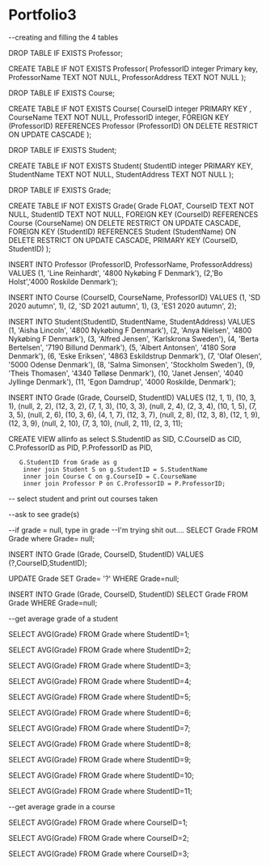 # Portfolio3
--creating and filling the 4 tables

DROP TABLE IF EXISTS Professor;

CREATE TABLE IF NOT EXISTS Professor(
ProfessorID integer Primary key, ProfessorName TEXT NOT NULL, ProfessorAddress TEXT NOT NULL
);

DROP TABLE IF EXISTS Course;

CREATE TABLE IF NOT EXISTS Course( CourseID integer PRIMARY KEY , CourseName TEXT NOT NULL, ProfessorID integer,
FOREIGN KEY (ProfessorID) REFERENCES Professor (ProfessorID) ON DELETE RESTRICT ON UPDATE CASCADE
);

DROP TABLE IF EXISTS Student;

CREATE TABLE IF NOT EXISTS Student( StudentID integer PRIMARY KEY, StudentName TEXT NOT NULL, StudentAddress TEXT NOT NULL
);

DROP TABLE IF EXISTS Grade;

CREATE TABLE IF NOT EXISTS Grade( Grade FLOAT, CourseID TEXT NOT NULL, StudentID TEXT NOT NULL,
FOREIGN KEY (CourseID) REFERENCES Course (CourseName) ON DELETE RESTRICT ON UPDATE CASCADE,
FOREIGN KEY (StudentID) REFERENCES Student (StudentName)  ON DELETE RESTRICT ON UPDATE CASCADE,
PRIMARY KEY (CourseID, StudentID)
);

INSERT INTO Professor (ProfessorID, ProfessorName, ProfessorAddress) VALUES (1, 'Line Reinhardt', '4800 Nykøbing F Denmark'),
(2,'Bo Holst','4000 Roskilde Denmark');

INSERT INTO Course (CourseID, CourseName, ProfessorID) VALUES (1, 'SD 2020 autumn', 1),
(2, 'SD 2021 autumn', 1),
(3, 'ES1 2020 autumn', 2);

INSERT INTO Student(StudentID, StudentName, StudentAddress)
VALUES (1, 'Aisha Lincoln', '4800 Nykøbing F Denmark'), (2, 'Anya Nielsen', '4800 Nykøbing F Denmark'),
(3, 'Alfred Jensen', 'Karlskrona Sweden'), (4, 'Berta Bertelsen', '7190 Billund Denmark'),
(5, 'Albert Antonsen', '4180 Sorø Denmark'), (6, 'Eske Eriksen', '4863 Eskildstrup Denmark'),
(7, 'Olaf Olesen', '5000 Odense Denmark'), (8, 'Salma Simonsen', 'Stockholm Sweden'),
(9, 'Theis Thomasen', '4340 Tølløse Denmark'), (10, 'Janet Jensen', '4040 Jyllinge Denmark'),
(11, 'Egon Damdrup', '4000 Roskilde, Denmark');

INSERT INTO Grade (Grade, CourseID, StudentID)
VALUES (12, 1, 1), (10, 3, 1), (null, 2, 2), (12, 3, 2), (7, 1, 3), (10, 3, 3), (null, 2, 4), (2, 3, 4), (10, 1, 5),
(7, 3, 5), (null, 2, 6), (10, 3, 6), (4, 1, 7), (12, 3, 7), (null, 2, 8), (12, 3, 8), (12, 1, 9), (12, 3, 9),
(null, 2, 10), (7, 3, 10), (null, 2, 11), (2, 3, 11);

CREATE VIEW allinfo as
select S.StudentID as SID,
C.CourseID as CID, C.ProfessorID as PID,
P.ProfessorID as PID,

       G.StudentID from Grade as g
        inner join Student S on g.StudentID = S.StudentName
        inner join Course C on g.CourseID = C.CourseName
        inner join Professor P on C.ProfessorID = P.ProfessorID;

-- select student and print out courses taken

--ask to see grade(s)

--if grade = null, type in grade
--I'm trying shit out....
SELECT Grade
FROM Grade where Grade= null;

INSERT INTO Grade (Grade, CourseID, StudentID)
VALUES (?,CourseID,StudentID);

UPDATE Grade
SET Grade= '?'
WHERE Grade=null;

INSERT INTO Grade (Grade, CourseID, StudentID)
SELECT Grade
FROM Grade
WHERE Grade=null;

--get average grade of a student

SELECT AVG(Grade)
FROM Grade where StudentID=1;

SELECT AVG(Grade)
FROM Grade where StudentID=2;

SELECT AVG(Grade)
FROM Grade where StudentID=3;

SELECT AVG(Grade)
FROM Grade where StudentID=4;

SELECT AVG(Grade)
FROM Grade where StudentID=5;

SELECT AVG(Grade)
FROM Grade where StudentID=6;

SELECT AVG(Grade)
FROM Grade where StudentID=7;

SELECT AVG(Grade)
FROM Grade where StudentID=8;

SELECT AVG(Grade)
FROM Grade where StudentID=9;

SELECT AVG(Grade)
FROM Grade where StudentID=10;

SELECT AVG(Grade)
FROM Grade where StudentID=11;

--get average grade in a course

SELECT AVG(Grade)
FROM Grade where CourseID=1;

SELECT AVG(Grade)
FROM Grade where CourseID=2;

SELECT AVG(Grade)
FROM Grade where CourseID=3;